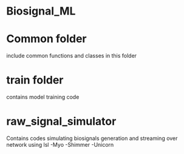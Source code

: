 # Biosignal_ML

# Common folder
include common functions and classes in this folder

# train folder
contains model training code

# raw_signal_simulator
Contains codes simulating biosignals generation and streaming over network using lsl
-Myo
-Shimmer
-Unicorn